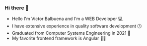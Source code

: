 ### Hi there 👋
- Hello I'm Victor Balbuena and I'm a WEB Developer 💻
- I have extensive experience in quality software development 🕒
- Graduated from Computer Systems Engineering in 2021 📅
- My favorite frontend framework is Angular 🧑‍💻

<!--
**victorbalbuena/victorbalbuena** is a ✨ _special_ ✨ repository because its `README.md` (this file) appears on your GitHub profile.

Here are some ideas to get you started:

- 🔭 I’m currently working on ...
- 🌱 I’m currently learning ...
- 👯 I’m looking to collaborate on ...
- 🤔 I’m looking for help with ...
- 💬 Ask me about ...
- 📫 How to reach me: ...
- 😄 Pronouns: ...
- ⚡ Fun fact: ...
-->
